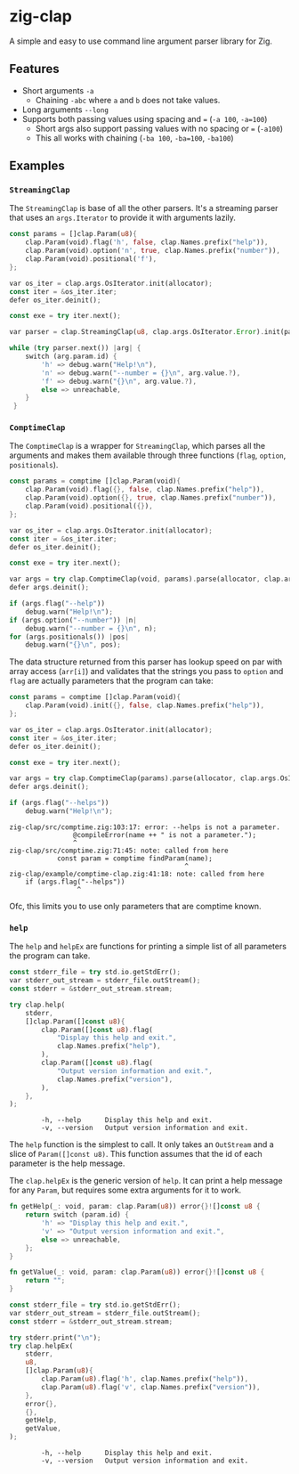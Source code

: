 # zig-clap

A simple and easy to use command line argument parser library for Zig.

## Features

* Short arguments `-a`
  * Chaining `-abc` where `a` and `b` does not take values.
* Long arguments `--long`
* Supports both passing values using spacing and `=` (`-a 100`, `-a=100`)
  * Short args also support passing values with no spacing or `=` (`-a100`)
  * This all works with chaining (`-ba 100`, `-ba=100`, `-ba100`)

## Examples

### `StreamingClap`

The `StreamingClap` is base of all the other parsers. It's a streaming parser that uses an
`args.Iterator` to provide it with arguments lazily.

```rust
const params = []clap.Param(u8){
    clap.Param(void).flag('h', false, clap.Names.prefix("help")),
    clap.Param(void).option('n', true, clap.Names.prefix("number")),
    clap.Param(void).positional('f'),
};

var os_iter = clap.args.OsIterator.init(allocator);
const iter = &os_iter.iter;
defer os_iter.deinit();

const exe = try iter.next();

var parser = clap.StreamingClap(u8, clap.args.OsIterator.Error).init(params, iter);

while (try parser.next()) |arg| {
    switch (arg.param.id) {
        'h' => debug.warn("Help!\n"),
        'n' => debug.warn("--number = {}\n", arg.value.?),
        'f' => debug.warn("{}\n", arg.value.?),
        else => unreachable,
    }
 }
```

### `ComptimeClap`

The `ComptimeClap` is a wrapper for `StreamingClap`, which parses all the arguments and makes
them available through three functions (`flag`, `option`, `positionals`).

```rust
const params = comptime []clap.Param(void){
    clap.Param(void).flag({}, false, clap.Names.prefix("help")),
    clap.Param(void).option({}, true, clap.Names.prefix("number")),
    clap.Param(void).positional({}),
};

var os_iter = clap.args.OsIterator.init(allocator);
const iter = &os_iter.iter;
defer os_iter.deinit();

const exe = try iter.next();

var args = try clap.ComptimeClap(void, params).parse(allocator, clap.args.OsIterator.Error, iter);
defer args.deinit();

if (args.flag("--help"))
    debug.warn("Help!\n");
if (args.option("--number")) |n|
    debug.warn("--number = {}\n", n);
for (args.positionals()) |pos|
    debug.warn("{}\n", pos);
```

The data structure returned from this parser has lookup speed on par with array access (`arr[i]`)
and validates that the strings you pass to `option` and `flag` are actually parameters that the
program can take:

```rust
const params = comptime []clap.Param(void){
    clap.Param(void).init({}, false, clap.Names.prefix("help")),
};

var os_iter = clap.args.OsIterator.init(allocator);
const iter = &os_iter.iter;
defer os_iter.deinit();

const exe = try iter.next();

var args = try clap.ComptimeClap(params).parse(allocator, clap.args.OsIterator.Error, iter);
defer args.deinit();

if (args.flag("--helps"))
    debug.warn("Help!\n");
```

```
zig-clap/src/comptime.zig:103:17: error: --helps is not a parameter.
                @compileError(name ++ " is not a parameter.");
                ^
zig-clap/src/comptime.zig:71:45: note: called from here
            const param = comptime findParam(name);
                                            ^
zig-clap/example/comptime-clap.zig:41:18: note: called from here
    if (args.flag("--helps"))
                 ^
```

Ofc, this limits you to use only parameters that are comptime known.

### `help`

The `help` and `helpEx` are functions for printing a simple list of all parameters the
program can take.

```rust
const stderr_file = try std.io.getStdErr();
var stderr_out_stream = stderr_file.outStream();
const stderr = &stderr_out_stream.stream;

try clap.help(
    stderr,
    []clap.Param([]const u8){
        clap.Param([]const u8).flag(
            "Display this help and exit.",
            clap.Names.prefix("help"),
        ),
        clap.Param([]const u8).flag(
            "Output version information and exit.",
            clap.Names.prefix("version"),
        ),
    },
);
```

```
        -h, --help      Display this help and exit.
        -v, --version   Output version information and exit.
```

The `help` function is the simplest to call. It only takes an `OutStream` and a slice of
`Param([]const u8)`. This function assumes that the id of each parameter is the help message.

The `clap.helpEx` is the generic version of `help`. It can print a help message for any
`Param`, but requires some extra arguments for it to work.

```rust
fn getHelp(_: void, param: clap.Param(u8)) error{}![]const u8 {
    return switch (param.id) {
        'h' => "Display this help and exit.",
        'v' => "Output version information and exit.",
        else => unreachable,
    };
}

fn getValue(_: void, param: clap.Param(u8)) error{}![]const u8 {
    return "";
}

const stderr_file = try std.io.getStdErr();
var stderr_out_stream = stderr_file.outStream();
const stderr = &stderr_out_stream.stream;

try stderr.print("\n");
try clap.helpEx(
    stderr,
    u8,
    []clap.Param(u8){
        clap.Param(u8).flag('h', clap.Names.prefix("help")),
        clap.Param(u8).flag('v', clap.Names.prefix("version")),
    },
    error{},
    {},
    getHelp,
    getValue,
);
```

```
        -h, --help      Display this help and exit.
        -v, --version   Output version information and exit.
```
